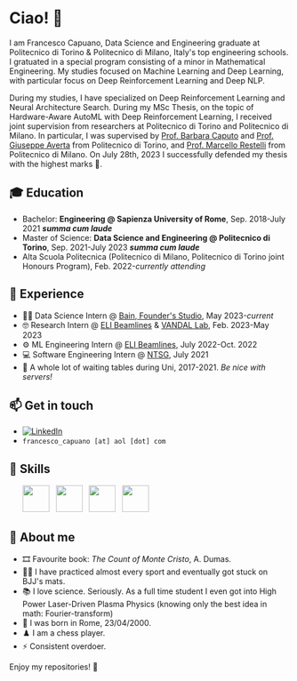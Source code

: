 # Ciao! 👋

I am Francesco Capuano, Data Science and Engineering graduate at Politecnico di Torino & Politecnico di Milano, Italy's top engineering schools. I gratuated in a special program consisting of a minor in Mathematical Engineering. 
My studies focused on Machine Learning and Deep Learning, with particular focus on Deep Reinforcement Learning and Deep NLP.

During my studies, I have specialized on Deep Reinforcement Learning and Neural Architecture Search. During my MSc Thesis, on the topic of Hardware-Aware AutoML with Deep Reinforcement Learning, I received joint supervision from researchers at Politecnico di Torino and Politecnico di Milano. In particular, I was supervised by [Prof. Barbara Caputo](https://scholar.google.com/citations?user=mHbdIAwAAAAJ&hl=en) and [Prof. Giuseppe Averta](https://scholar.google.it/citations?user=i4rm0tYAAAAJ&hl=en) from Politecnico di Torino, and [Prof. Marcello Restelli](https://scholar.google.com/citations?user=xdgxRiEAAAAJ&hl=en) from Politecnico di Milano. 
On July 28th, 2023 I successfully defended my thesis with the highest marks 🎉.

## 🎓 **Education**

 - Bachelor: **Engineering @ Sapienza University of Rome**, Sep. 2018-July 2021 ***summa cum laude***
 - Master of Science: **Data Science and Engineering @ Politecnico di Torino**, Sep. 2021-July 2023 ***summa cum laude***
 - Alta Scuola Politecnica (Politecnico di Milano, Politecnico di Torino joint Honours Program), Feb. 2022-*currently attending*

## 🚆 **Experience**
- 👨‍💻 Data Science Intern @ [Bain, Founder's Studio](https://www.bain.com/consulting-services/engine-2-ventures/founders-studio/), May 2023-*current*
- 🤓 Research Intern @ [ELI Beamlines](https://www.eli-beams.eu/) & [VANDAL Lab](http://vandal.polito.it/), Feb. 2023-May 2023
- ⚙️ ML Engineering Intern @ [ELI Beamlines](https://www.eli-beams.eu/), July 2022-Oct. 2022
- 💻 Software Engineering Intern @ [NTSG](https://www.ntsgen.com/en/), July 2021
- 🤵 A whole lot of waiting tables during Uni, 2017-2021. *Be nice with servers!*

## 📫 **Get in touch**

- [![LinkedIn](https://img.shields.io/badge/-LinkedIn-blue?style=flat&logo=Linkedin&logoColor=white)](https://www.linkedin.com/in/fracapuano/)
- `francesco_capuano [at] aol [dot] com`

## 🚀 **Skills**

<ul>
        <img src='https://cdn.jsdelivr.net/gh/devicons/devicon/icons/python/python-original.svg' height='48'>  &nbsp 
        <img src='https://cdn.jsdelivr.net/gh/devicons/devicon/icons/pytorch/pytorch-original.svg' height='48'>  &nbsp
        <img src='https://cdn.jsdelivr.net/gh/devicons/devicon/icons/numpy/numpy-original.svg' height='48'>  &nbsp
        <img src='https://cdn.jsdelivr.net/gh/devicons/devicon/icons/matlab/matlab-original.svg' height='48'>  &nbsp

</ul>
 
## 🧠 **About me**

- 🎞️ Favourite book: _The Count of Monte Cristo_, A. Dumas.
- 🏋🏼 I have practiced almost every sport and eventually got stuck on BJJ's mats.
- 📚 I love science. Seriously. As a full time student I even got into High Power Laser-Driven Plasma Physics (knowing only the best idea in math: Fourier-transform)
- 🎂 I was born in Rome, 23/04/2000.
- ♟️ I am a chess player.
- ⚡ Consistent overdoer.

Enjoy my repositories! 🚀

<!-- [![Francesco Capuano's GitHub stats](https://github-readme-stats.vercel.app/api?username=fracapuano&hide=issues&count_private=true&show_icons=true&theme=github_dark_dimmed)](https://github.com/anuraghazra/github-readme-stats) -->

